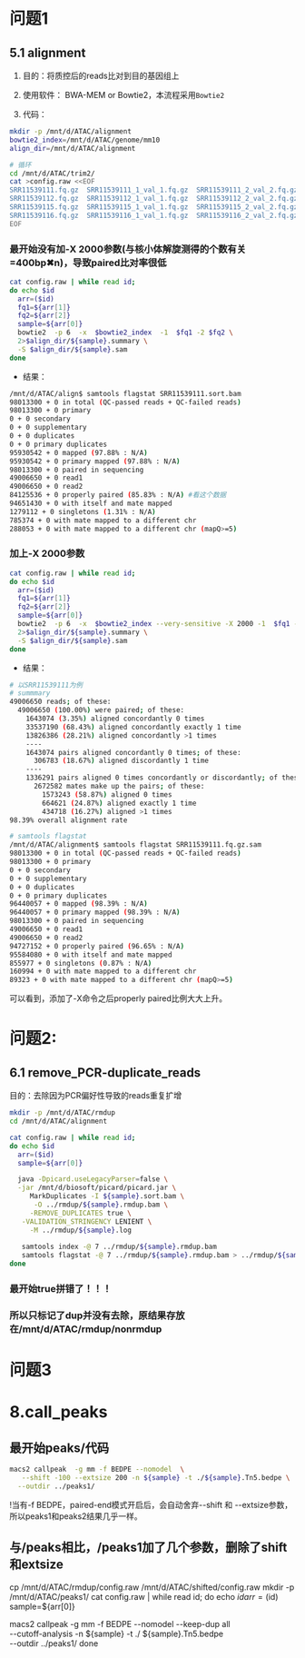 # 问题1
## 5.1 alignment
1. 目的：将质控后的reads比对到目的基因组上
2. 使用软件： BWA-MEM or Bowtie2，本流程采用`Bowtie2`  

3. 代码：  

```bash
mkdir -p /mnt/d/ATAC/alignment
bowtie2_index=/mnt/d/ATAC/genome/mm10
align_dir=/mnt/d/ATAC/alignment

# 循环 
cd /mnt/d/ATAC/trim2/ 
cat >config.raw <<EOF
SRR11539111.fq.gz  SRR11539111_1_val_1.fq.gz  SRR11539111_2_val_2.fq.gz
SRR11539112.fq.gz  SRR11539112_1_val_1.fq.gz  SRR11539112_2_val_2.fq.gz
SRR11539115.fq.gz  SRR11539115_1_val_1.fq.gz  SRR11539115_2_val_2.fq.gz
SRR11539116.fq.gz  SRR11539116_1_val_1.fq.gz  SRR11539116_2_val_2.fq.gz
EOF
```
### 最开始没有加-X 2000参数(与核小体解旋测得的个数有关=400bp✖n)，导致paired比对率很低
```bash
cat config.raw | while read id;
do echo $id 
  arr=($id)
  fq1=${arr[1]}
  fq2=${arr[2]}
  sample=${arr[0]}
  bowtie2  -p 6  -x  $bowtie2_index  -1  $fq1 -2 $fq2 \
  2>$align_dir/${sample}.summary \
  -S $align_dir/${sample}.sam
done
```
* 结果：
```bash
/mnt/d/ATAC/align$ samtools flagstat SRR11539111.sort.bam
98013300 + 0 in total (QC-passed reads + QC-failed reads)
98013300 + 0 primary
0 + 0 secondary
0 + 0 supplementary
0 + 0 duplicates
0 + 0 primary duplicates
95930542 + 0 mapped (97.88% : N/A)
95930542 + 0 primary mapped (97.88% : N/A)
98013300 + 0 paired in sequencing
49006650 + 0 read1
49006650 + 0 read2
84125536 + 0 properly paired (85.83% : N/A) #看这个数据
94651430 + 0 with itself and mate mapped
1279112 + 0 singletons (1.31% : N/A)
785374 + 0 with mate mapped to a different chr
288053 + 0 with mate mapped to a different chr (mapQ>=5)
```
### 加上-X 2000参数
```bash
cat config.raw | while read id;
do echo $id 
  arr=($id)
  fq1=${arr[1]}
  fq2=${arr[2]}
  sample=${arr[0]}
  bowtie2  -p 6  -x  $bowtie2_index --very-sensitive -X 2000 -1  $fq1 -2 $fq2 \
  2>$align_dir/${sample}.summary \
  -S $align_dir/${sample}.sam
done
```
* 结果：

```bash
# 以SRR11539111为例
# summmary
49006650 reads; of these:
  49006650 (100.00%) were paired; of these:
    1643074 (3.35%) aligned concordantly 0 times
    33537190 (68.43%) aligned concordantly exactly 1 time
    13826386 (28.21%) aligned concordantly >1 times
    ----
    1643074 pairs aligned concordantly 0 times; of these:
      306783 (18.67%) aligned discordantly 1 time
    ----
    1336291 pairs aligned 0 times concordantly or discordantly; of these:
      2672582 mates make up the pairs; of these:
        1573243 (58.87%) aligned 0 times
        664621 (24.87%) aligned exactly 1 time
        434718 (16.27%) aligned >1 times
98.39% overall alignment rate

# samtools flagstat
/mnt/d/ATAC/alignment$ samtools flagstat SRR11539111.fq.gz.sam
98013300 + 0 in total (QC-passed reads + QC-failed reads)
98013300 + 0 primary
0 + 0 secondary
0 + 0 supplementary
0 + 0 duplicates
0 + 0 primary duplicates
96440057 + 0 mapped (98.39% : N/A)
96440057 + 0 primary mapped (98.39% : N/A)
98013300 + 0 paired in sequencing
49006650 + 0 read1
49006650 + 0 read2
94727152 + 0 properly paired (96.65% : N/A)
95584080 + 0 with itself and mate mapped
855977 + 0 singletons (0.87% : N/A)
160994 + 0 with mate mapped to a different chr
89323 + 0 with mate mapped to a different chr (mapQ>=5)
```
可以看到，添加了-X命令之后properly paired比例大大上升。

# 问题2:
## 6.1 remove_PCR-duplicate_reads
目的：去除因为PCR偏好性导致的reads重复扩增  

```bash
mkdir -p /mnt/d/ATAC/rmdup
cd /mnt/d/ATAC/alignment

cat config.raw | while read id;
do echo $id 
  arr=($id)
  sample=${arr[0]}

  java -Dpicard.useLegacyParser=false \
  -jar /mnt/d/biosoft/picard/picard.jar \
     MarkDuplicates -I ${sample}.sort.bam \
	  -O ../rmdup/${sample}.rmdup.bam \
	 -REMOVE_DUPLICATES true \
   -VALIDATION_STRINGENCY LENIENT \
	 -M ../rmdup/${sample}.log  
   
   samtools index -@ 7 ../rmdup/${sample}.rmdup.bam
   samtools flagstat -@ 7 ../rmdup/${sample}.rmdup.bam > ../rmdup/${sample}.rmdup.stat
done
```
### 最开始true拼错了！！！
### 所以只标记了dup并没有去除，原结果存放在/mnt/d/ATAC/rmdup/nonrmdup

# 问题3  
# 8.call_peaks
## 最开始peaks/代码

```bash
macs2 callpeak  -g mm -f BEDPE --nomodel  \
   --shift -100 --extsize 200 -n ${sample} -t ./${sample}.Tn5.bedpe \
  --outdir ../peaks1/
```
!当有-f BEDPE，paired-end模式开启后，会自动舍弃--shift 和 --extsize参数，所以peaks1和peaks2结果几乎一样。  


## 与/peaks相比，/peaks1加了几个参数，删除了shift和extsize
cp /mnt/d/ATAC/rmdup/config.raw /mnt/d/ATAC/shifted/config.raw
mkdir -p /mnt/d/ATAC/peaks1/
cat config.raw | while read id;
do echo $id 
  arr=($id)
  sample=${arr[0]}

  macs2 callpeak  -g mm -f BEDPE --nomodel --keep-dup all \
   --cutoff-analysis -n ${sample} -t ./ ${sample}.Tn5.bedpe \
  --outdir ../peaks1/ 
done

